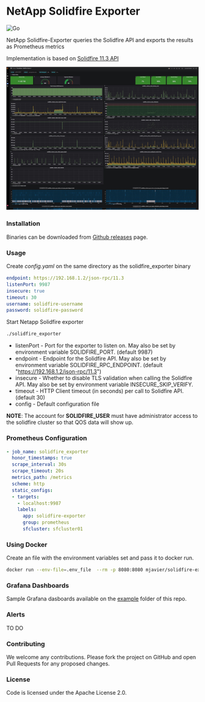 # NetApp Solidfire Exporter

![Go](https://github.com/mjavier2k/solidfire-exporter/workflows/Go/badge.svg?event=push)

NetApp Solidfire-Exporter queries the Solidfire API and exports the results as Prometheus metrics

Implementation is based on [Solidfire 11.3 API](https://library.netapp.com/ecm/ecm_download_file/ECMLP2856155)


![Volume Metrics](examples/solidfire-volume.jpg?raw=true)

### Installation

Binaries can be downloaded from [Github releases](https://github.com/mjavier2k/solidfire-exporter/releases) page. 

### Usage

Create *config.yaml* on the same directory as the solidfire_exporter binary

```yml
endpoint: https://192.168.1.2/json-rpc/11.3
listenPort: 9987
insecure: true
timeout: 30
username: solidfire-username 
password: solidfire-password 
```

Start Netapp Solidfire exporter

```bash
./solidfire_exporter
```

- listenPort - Port for the exporter to listen on. May also be set by environment variable SOLIDFIRE_PORT. (default 9987)
- endpoint - Endpoint for the Solidfire API. May also be set by environment variable SOLIDFIRE_RPC_ENDPOINT. (default "https://192.168.1.2/json-rpc/11.3")
- insecure - Whether to disable TLS validation when calling the Solidfire API. May also be set by environment variable INSECURE_SKIP_VERIFY.
- timeout - HTTP Client timeout (in seconds) per call to Solidfire API. (default 30)
- config - Default configuration file


__NOTE__: The account for __SOLIDFIRE_USER__ must have administrator access to the solidfire cluster so that QOS data will show up.

### Prometheus Configuration

```yml
- job_name: solidfire_exporter
  honor_timestamps: true
  scrape_interval: 30s
  scrape_timeout: 20s
  metrics_path: /metrics
  scheme: http
  static_configs:
  - targets:
    - localhost:9987
    labels:
      app: solidfire-exporter
      group: prometheus
      sfcluster: sfcluster01
```

### Using Docker

Create an file with the environment variables set and pass it to docker run. 

```bash
docker run --env-file=.env_file  --rm -p 8080:8080 mjavier/solidfire-exporter:latest
```

### Grafana Dashboards

Sample Grafana dasboards available on the [example](https://github.com/mjavier2k/solidfire-exporter/tree/master/examples) folder of this repo.

### Alerts

TO DO


### Contributing

We welcome any contributions. Please fork the project on GitHub and open Pull Requests for any proposed changes.

### License

Code is licensed under the Apache License 2.0.

